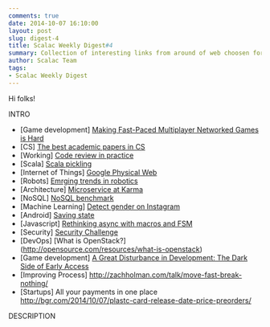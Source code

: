 ```yaml
---
comments: true
date: 2014-10-07 16:10:00
layout: post
slug: digest-4
title: Scalac Weekly Digest#4
summary: Collection of interesting links from around of web choosen for you by scalac team
author: Scalac Team
tags:
- Scalac Weekly Digest
---
```


Hi folks! 

INTRO

* \[Game development\] [Making Fast-Paced Multiplayer Networked Games is Hard](http://www.gamasutra.com/blogs/MarkMennell/20140929/226628/Making_FastPaced_Multiplayer_Networked_Games_is_Hard.php)
* \[CS\] [The best academic papers in CS](http://arnetminer.org/conferencebestpapers)
* \[Working\] [Code review in practice](http://blog.salsitasoft.com/practical-lessons-in-peer-code-review)
* \[Scala\] [Scala pickling](https://github.com/scala/pickling)
* \[Internet of Things\] [Google Physical Web](https://github.com/google/physical-web)
* \[Robots\] [Emrging trends in robotics](http://news.nationalgeographic.com/news/2014/08/140825-micro-robots-robert-wood-emerging-explorer-science-engineering-technology/)
* \[Architecture\] [Microservice at Karma](https://blog.yourkarma.com/building-microservices-at-karma)
* \[NoSQL\] [NoSQL benchmark](http://java.dzone.com/articles/dissecting-nosql-benchmark)
* \[Machine Learning\] [Detect gender on Instagram](http://totems.co/blog/machine-learning-nodejs-gender-instagram) 
* \[Android\] [Saving state](https://speakerdeck.com/cyrilmottier/deep-dive-into-android-state-restoration)
* \[Javascript\] [Rethinking async with macros and FSM](http://sriku.org/blog/2014/02/11/bye-bye-js-promises/)
* \[Security\] [Security Challenge](http://www.cryptopals.com/)
* \[DevOps\] [What is OpenStack?] (http://opensource.com/resources/what-is-openstack)
* \[Game development\] [A Great Disturbance in Development: The Dark Side of Early Access](http://www.gdcvault.com/play/1020874/A-Great-Disturbance-in-Development)
* \[Improving Process\] http://zachholman.com/talk/move-fast-break-nothing/
* \[Startups\] All your payments in one place http://bgr.com/2014/10/07/plastc-card-release-date-price-preorders/

DESCRIPTION
